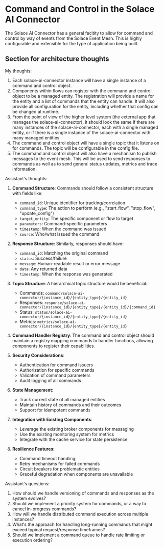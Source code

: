 # Command and Control in the Solace AI Connector

The Solace AI Connector has a general facitity to allow for command and control by
way of events from the Solace Event Mesh. This is highly configurable and extensible
for the type of application being built.


## Section for architecture thoughts

My thoughts:

1. Each solace-ai-connector instance will have a single instance of a command and control
   object. 
2. Components within flows can register with the command and control object to be a 
   managed entity. The registration will provide a name for the entity and a list of
    commands that the entity can handle. It will also provide all configuration for
    the entity, including whether that config can be changed at runtime.
3. From the point of view of the higher level system (the external app that manages the
   solace-ai-connector), it should look the same if there are many instances of the
   solace-ai-connector, each with a single managed entity, or if there is a single
   instance of the solace-ai-connector with many managed entities.
4. The command and control object will have a single topic that it listens on for
   commands. The topic will be configurable in the config file.
5. The command and control object will also have a mechanism to publish messages to the
   event mesh. This will be used to send responses to commands as well as to send
   general status updates, metrics and trace information.

Assistant's thoughts:

1. **Command Structure**: Commands should follow a consistent structure with fields like:
   - `command_id`: Unique identifier for tracking/correlation
   - `command_type`: The action to perform (e.g., "start_flow", "stop_flow", "update_config")
   - `target_entity`: The specific component or flow to target
   - `parameters`: Command-specific parameters
   - `timestamp`: When the command was issued
   - `source`: Who/what issued the command

2. **Response Structure**: Similarly, responses should have:
   - `command_id`: Matching the original command
   - `status`: Success/failure
   - `message`: Human-readable result or error message
   - `data`: Any returned data
   - `timestamp`: When the response was generated

3. **Topic Structure**: A hierarchical topic structure would be beneficial:
   - Commands: `command/solace-ai-connector/{instance_id}/{entity_type}/{entity_id}`
   - Responses: `response/solace-ai-connector/{instance_id}/{entity_type}/{entity_id}/{command_id}`
   - Status: `status/solace-ai-connector/{instance_id}/{entity_type}/{entity_id}`
   - Metrics: `metrics/solace-ai-connector/{instance_id}/{entity_type}/{entity_id}`

4. **Command Handler Registry**: The command and control object should maintain a registry mapping commands to handler functions, allowing components to register their capabilities.

5. **Security Considerations**: 
   - Authentication for command issuers
   - Authorization for specific commands
   - Validation of command parameters
   - Audit logging of all commands

6. **State Management**:
   - Track current state of all managed entities
   - Maintain history of commands and their outcomes
   - Support for idempotent commands

7. **Integration with Existing Components**:
   - Leverage the existing broker components for messaging
   - Use the existing monitoring system for metrics
   - Integrate with the cache service for state persistence

8. **Resilience Features**:
   - Command timeout handling
   - Retry mechanisms for failed commands
   - Circuit breakers for problematic entities
   - Graceful degradation when components are unavailable

Assistant's questions:

1. How should we handle versioning of commands and responses as the system evolves?
2. Should we implement a priority system for commands, or a way to cancel in-progress commands?
3. How will we handle distributed command execution across multiple instances?
4. What's the approach for handling long-running commands that might exceed typical request/response timeframes?
5. Should we implement a command queue to handle rate limiting or execution ordering?
